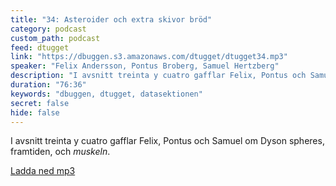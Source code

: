 ```yaml
---
title: "34: Asteroider och extra skivor bröd"
category: podcast
custom_path: podcast
feed: dtugget
link: "https://dbuggen.s3.amazonaws.com/dtugget/dtugget34.mp3"
speaker: "Felix Andersson, Pontus Broberg, Samuel Hertzberg"
description: "I avsnitt treinta y cuatro gafflar Felix, Pontus och Samuel om Dyson spheres, framtiden, och <i>muskeln</i>."
duration: "76:36"
keywords: "dbuggen, dtugget, datasektionen"
secret: false
hide: false
---
```

<script src="/audiojs/audio.min.js"></script>
<script>
  audiojs.events.ready(function() {
    var as = audiojs.createAll();
  });
</script>

I avsnitt treinta y cuatro gafflar Felix, Pontus och Samuel om Dyson spheres, framtiden, och <i>muskeln</i>.

<audio src="{{ page.link }}" preload="auto"></audio>

<p class="center">
  <a class="center" href="{{ page.link }}">Ladda ned mp3</a>
</p>
